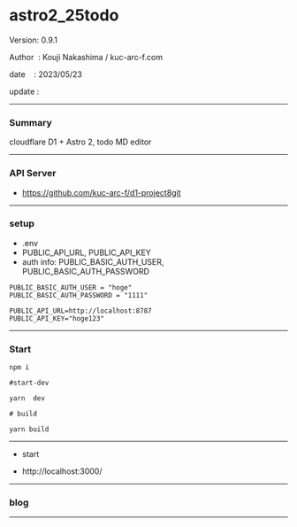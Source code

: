 ﻿# astro2_25todo

 Version: 0.9.1

 Author  : Kouji Nakashima / kuc-arc-f.com

 date    : 2023/05/23 

 update  :

***
### Summary

cloudflare D1 + Astro 2, todo MD editor

***
### API Server

* https://github.com/kuc-arc-f/d1-project8git

***
### setup
* .env
* PUBLIC_API_URL, PUBLIC_API_KEY
* auth info: PUBLIC_BASIC_AUTH_USER, PUBLIC_BASIC_AUTH_PASSWORD

```
PUBLIC_BASIC_AUTH_USER = "hoge"
PUBLIC_BASIC_AUTH_PASSWORD = "1111"

PUBLIC_API_URL=http://localhost:8787
PUBLIC_API_KEY="hoge123"
```

***
### Start

```
npm i

#start-dev

yarn  dev

# build

yarn build
```

***
* start

* http://localhost:3000/

***
### blog

***

